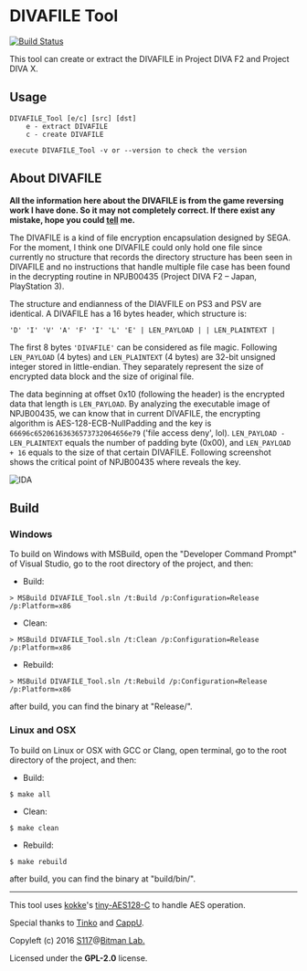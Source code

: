 # DIVAFILE Tool #
[![Build Status](https://api.travis-ci.org/s117/DIVAFILE_Tool.svg?branch=master)](https://travis-ci.org/s117/DIVAFILE_Tool)

This tool can create or extract the DIVAFILE in Project DIVA F2 and Project DIVA X.

## Usage ##
```
DIVAFILE_Tool [e/c] [src] [dst]
    e - extract DIVAFILE
    c - create DIVAFILE

execute DIVAFILE_Tool -v or --version to check the version
```

## About DIVAFILE ##
**All the information here about the DIVAFILE is from the game reversing work I have done. So it may not completely correct. If there exist any mistake, hope you could [tell](mailto:admin@0x10c.pw) me.**

The DIVAFILE is a kind of file encryption encapsulation designed by SEGA. For the moment, I think one DIVAFILE could only hold one file since currently no structure that records the directory structure has been seen in DIVAFILE and no instructions that handle multiple file case has been found in the decrypting routine in NPJB00435 (Project DIVA F2 – Japan, PlayStation 3).

The structure and endianness of the DIAVFILE on PS3 and PSV are identical. A DIVAFILE has a 16 bytes header, which structure is:

`'D' 'I' 'V' 'A' 'F' 'I' 'L' 'E' | LEN_PAYLOAD | | LEN_PLAINTEXT |`

The first 8 bytes `'DIVAFILE'` can be considered as file magic. Following `LEN_PAYLOAD` (4 bytes) and `LEN_PLAINTEXT` (4 bytes) are 32-bit unsigned integer stored in little-endian. They separately represent the size of encrypted data block and the size of original file.

The data beginning at offset 0x10 (following the header) is the encrypted data that length is `LEN_PAYLOAD`. By analyzing the executable image of NPJB00435, we can know that in current DIVAFILE, the encrypting algorithm is AES-128-ECB-NullPadding and the key is `66696c65206163636573732064656e79` ('file access deny', lol). `LEN_PAYLOAD - LEN_PLAINTEXT` equals the number of padding byte (0x00), and `LEN_PAYLOAD + 16` equals to the size of that certain DIVAFILE. Following screenshot shows the critical point of NPJB00435 where reveals the key. 

![IDA](http://i.imgur.com/PLSwVAY.png)

## Build ##
### Windows ###
To build on Windows with MSBuild, open the "Developer Command Prompt" of Visual Studio, go to the root directory of the project, and then:
 - Build:
```
> MSBuild DIVAFILE_Tool.sln /t:Build /p:Configuration=Release /p:Platform=x86
```
 - Clean:
```
> MSBuild DIVAFILE_Tool.sln /t:Clean /p:Configuration=Release /p:Platform=x86
```
 - Rebuild:
```
> MSBuild DIVAFILE_Tool.sln /t:Rebuild /p:Configuration=Release /p:Platform=x86
```
after build, you can find the binary at "Release/".

### Linux and OSX ###
To build on Linux or OSX with GCC or Clang, open terminal, go to the root directory of the project, and then:
 - Build:
```
$ make all
```
 - Clean:
```
$ make clean
```
 - Rebuild:
```
$ make rebuild
```

after build, you can find the binary at "build/bin/".

-----
This tool uses [kokke](https://github.com/kokke)'s [tiny-AES128-C](https://github.com/kokke/tiny-AES128-C) to handle AES operation.

Special thanks to [Tinko](https://github.com/TinkoLiu) and [CappU](mailto:cappuzhou@qq.com).

Copyleft (c) 2016 [S117](mailto:admin@0x10c.pw)@[Bitman Lab.](http://www.bitmen.org/)

Licensed under the **GPL-2.0** license.
